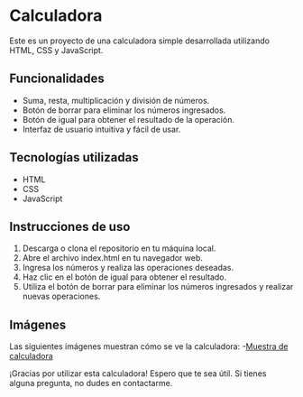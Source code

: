 # Calculadora 
 
Este es un proyecto de una calculadora simple desarrollada utilizando HTML, CSS y JavaScript. 
 
## Funcionalidades 
 
- Suma, resta, multiplicación y división de números. 
- Botón de borrar para eliminar los números ingresados. 
- Botón de igual para obtener el resultado de la operación. 
- Interfaz de usuario intuitiva y fácil de usar. 
 
## Tecnologías utilizadas 
 
- HTML 
- CSS 
- JavaScript 
 
## Instrucciones de uso 
 
1. Descarga o clona el repositorio en tu máquina local. 
2. Abre el archivo  index.html  en tu navegador web. 
3. Ingresa los números y realiza las operaciones deseadas. 
4. Haz clic en el botón de igual para obtener el resultado. 
5. Utiliza el botón de borrar para eliminar los números ingresados y realizar nuevas operaciones. 

## Imágenes

Las siguientes imágenes muestran cómo se ve la calculadora:
-[Muestra de calculadora](/images/calculadora-muestra.jpeg)

¡Gracias por utilizar esta calculadora! Espero que te sea útil. Si tienes alguna pregunta, no dudes en contactarme.